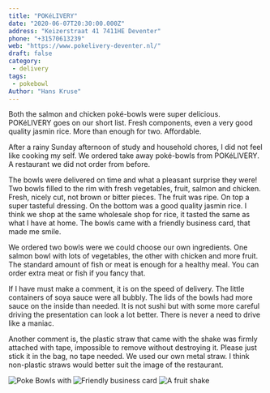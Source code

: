 ```yaml
---
title: "POKéLIVERY"
date: "2020-06-07T20:30:00.000Z"
address: "Keizerstraat 41 7411HE Deventer"
phone: "+31570613239"
web: "https://www.pokelivery-deventer.nl/"
draft: false
category:
 - delivery
tags:
 - pokebowl
Author: "Hans Kruse"
---
```

 Both the salmon and chicken poké-bowls were super delicious. POKéLIVERY goes on our short list. Fresh components, even a very good quality jasmin rice. More than enough for two. Affordable.

<!--more-->

After a rainy Sunday afternoon of study and household chores, I did not feel like cooking my self. We ordered take away poké-bowls from POKéLIVERY. A restaurant we did not order from before.

The bowls were delivered on time and what a pleasant surprise they were! Two bowls filled to the rim with fresh vegetables, fruit, salmon and chicken. Fresh, nicely cut, not brown or bitter pieces. The fruit was ripe. On top a super tasteful dressing. On the bottom was a good quality jasmin rice. I think we shop at the same wholesale shop for rice, it tasted the same as what I have at home. The bowls came with a friendly business card, that made me smile.

We ordered two bowls were we could choose our own ingredients. One salmon bowl with lots of vegetables, the other with chicken and more fruit. The standard amount of fish or meat is enough for a healthy meal. You can order extra meat or fish if you fancy that.

If I have must make a comment, it is on the speed of delivery. The little containers of soya sauce were all bubbly. The lids of the bowls had more sauce on the inside than needed. It is not sushi but with some more careful driving the presentation can look a lot better.
There is never a need to drive like a maniac.

Another comment is, the plastic straw that came with the shake was firmly attached with tape, impossible to remove without destroying it. Please just stick it in the bag, no tape needed. We used our own metal straw. I think non-plastic straws would better suit the image of the restaurant.

![Poke Bowls with ](https://lh3.googleusercontent.com/1WAYgY1uXCEm3llBxJ0G5ThqHMduKW_iIcLdvGpXUlNIXBCuwTGZJN4gK9-kETUUe73G0zbmnQAVZ-S5QeXgWPEkBLfomQOBsvh5r3g_4arGcCVVPNTE28QqeuZoXATdGYukJQjXGp-PyEpiIzS8ZktQmGPp-fZwVUWJksYxViDO_w3_WhvU13m63qvKt2fVOcfNeh6KiMwupXUaM8NYD_1J434Nrkk-gjn60nA9BYWmsDokvQkC69z4r-vA9t4w9LsJc34cDGbGwHCKeC8k2lpyK_dF7-5IQi8IXjuxCVok9QU5fBheF3LaYvhaziT-1vwAlWkRH1fbFZNN-KSNkXvQv1bvrW31nA7ayCAZCR93pp7ingfAsIinKv9O7VqOzBYQZWorWAfmTPAuQ_aGwFeBneHgxQWO99hND6M0aARG7SoSmkPtsHjA6PVc_GJM0_EAKWNtoDoTLyKXfc71dCz7m9Iolg8B0eF0aRzWn4n98V00xXg1Sq4FXmU2cR3uy0dZtOClBYV1bYlvsbDMIsyJ0cPuHlzrUy_bL7XgKNFwVbOfD9V4EnEAvY5B55FK8lyVjSg4YN5tPdQk8RLjV_PKLJONFPFDK5W33VOo7vzd4GTyh96TirSX-XtmGl2Wiz-ZO6rATBqI_rkdBoI_1RAn1WOPtAcjwPGrSsQ5rj7OUk6SRV1cTaf0qSOa0ho=s320)
![Friendly business card](https://lh3.googleusercontent.com/pw/ACtC-3dy0ClNi7o0IE1O6vnvcJKzP757SqqgJZBV8TbnN9unWi9t5J65xvYiHRN3hgNXRVU5Nrdbycxfe1h1CfRjXSd88Hof6XqlVgt3HY1bUsbr7cb9b-6ZnZbfNNea7dRcrxywRztUtwT8dXxaU0_mpoXBGw=s320)
![A fruit shake](https://lh3.googleusercontent.com/I9lAolrLfFCIovEAsSDbUQkF-WBT9ylFnS9kw6HwiK_GtN9rpXEtWkgjVm4rIME0OUNbgCscT1dannphglQoaDqM5FiXyIV9gYhtuHUhWgpadWSLASkb9Ftd930-W9C7r5l4oyLlgh5r-QFDT7_e6ELY50TKLg_pl8Wt7MJH2cVM0Mt4RL32t4QNJ2sLNKovi6KxMvFRlc7-eutB3DyDq3UDXiIUnK2-U1nMhuKu6AaaZaYQaHHOMdhkocHRSqM7IuBaIvZXg5jgbH43kwqtsRUJaIq3qsqa5q4K_9OtJBDPTOKWi9_PUaaPUYYIB4_HlLtPjTeVAmQOYjvqHHsDhg_CJE6tjUvXWSLGQKuUoBGD5sFinLFPw-vG7z-vNOOeYF8gW59NOkD3wVzLeISOmQXrzqEUewkuf2VKQQYdV05hP2QOZbd-B9YVLXVg4K3NgJnzdaa3r5zFIZ_SHs5Chb7l-zlhFPK8LRRMB7xK5lD5imdvnQkzP9jxsdagGK8n2gRIdiBrJNdfQ3GWZ00Vj34VLDSMl4dykijppPAgc8rMBUBRhwVhuof-67_UfvahCPUb7QTZ87Q8_s16jSM2RkbhUhQlmM5096USBiO1HNgY5As_ws6UG6RfPmeup8o8dAdVPRFQREUkOv9PwYrdzFEqSM4P_GlJyICsxUG3gIp3wx7TGe6m-Bo_wAl1dxE=s320)
